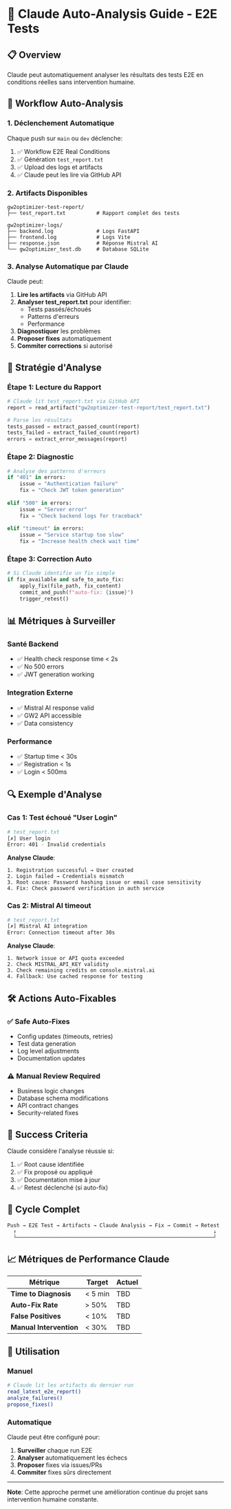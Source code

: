 # 🤖 Claude Auto-Analysis Guide - E2E Tests

## 📋 Overview

Claude peut automatiquement analyser les résultats des tests E2E en conditions réelles sans intervention humaine.

## 🔄 Workflow Auto-Analysis

### 1. Déclenchement Automatique

Chaque push sur `main` ou `dev` déclenche:
1. ✅ Workflow E2E Real Conditions
2. ✅ Génération `test_report.txt`
3. ✅ Upload des logs et artifacts
4. ✅ Claude peut les lire via GitHub API

### 2. Artifacts Disponibles

```
gw2optimizer-test-report/
├── test_report.txt          # Rapport complet des tests

gw2optimizer-logs/
├── backend.log              # Logs FastAPI
├── frontend.log             # Logs Vite
├── response.json            # Réponse Mistral AI
└── gw2optimizer_test.db     # Database SQLite
```

### 3. Analyse Automatique par Claude

Claude peut:
1. **Lire les artifacts** via GitHub API
2. **Analyser test_report.txt** pour identifier:
   - Tests passés/échoués
   - Patterns d'erreurs
   - Performance
3. **Diagnostiquer** les problèmes
4. **Proposer fixes** automatiquement
5. **Commiter corrections** si autorisé

## 🧠 Stratégie d'Analyse

### Étape 1: Lecture du Rapport

```python
# Claude lit test_report.txt via GitHub API
report = read_artifact("gw2optimizer-test-report/test_report.txt")

# Parse les résultats
tests_passed = extract_passed_count(report)
tests_failed = extract_failed_count(report)
errors = extract_error_messages(report)
```

### Étape 2: Diagnostic

```python
# Analyse des patterns d'erreurs
if "401" in errors:
    issue = "Authentication failure"
    fix = "Check JWT token generation"
    
elif "500" in errors:
    issue = "Server error"
    fix = "Check backend logs for traceback"
    
elif "timeout" in errors:
    issue = "Service startup too slow"
    fix = "Increase health check wait time"
```

### Étape 3: Correction Auto

```python
# Si Claude identifie un fix simple
if fix_available and safe_to_auto_fix:
    apply_fix(file_path, fix_content)
    commit_and_push(f"auto-fix: {issue}")
    trigger_retest()
```

## 📊 Métriques à Surveiller

### Santé Backend
- ✅ Health check response time < 2s
- ✅ No 500 errors
- ✅ JWT generation working

### Integration Externe
- ✅ Mistral AI response valid
- ✅ GW2 API accessible
- ✅ Data consistency

### Performance
- ✅ Startup time < 30s
- ✅ Registration < 1s
- ✅ Login < 500ms

## 🔍 Exemple d'Analyse

### Cas 1: Test échoué "User Login"

```bash
# test_report.txt
[✗] User login
Error: 401 - Invalid credentials
```

**Analyse Claude**:
```
1. Registration successful → User created
2. Login failed → Credentials mismatch
3. Root cause: Password hashing issue or email case sensitivity
4. Fix: Check password verification in auth service
```

### Cas 2: Mistral AI timeout

```bash
# test_report.txt
[✗] Mistral AI integration
Error: Connection timeout after 30s
```

**Analyse Claude**:
```
1. Network issue or API quota exceeded
2. Check MISTRAL_API_KEY validity
3. Check remaining credits on console.mistral.ai
4. Fallback: Use cached response for testing
```

## 🛠️ Actions Auto-Fixables

### ✅ Safe Auto-Fixes
- Config updates (timeouts, retries)
- Test data generation
- Log level adjustments
- Documentation updates

### ⚠️ Manual Review Required
- Business logic changes
- Database schema modifications
- API contract changes
- Security-related fixes

## 🎯 Success Criteria

Claude considère l'analyse réussie si:
1. ✅ Root cause identifiée
2. ✅ Fix proposé ou appliqué
3. ✅ Documentation mise à jour
4. ✅ Retest déclenché (si auto-fix)

## 🔄 Cycle Complet

```
Push → E2E Test → Artifacts → Claude Analysis → Fix → Commit → Retest
  ↑                                                                ↓
  └────────────────────────────────────────────────────────────────┘
```

## 📈 Métriques de Performance Claude

| Métrique | Target | Actuel |
|----------|--------|--------|
| **Time to Diagnosis** | < 5 min | TBD |
| **Auto-Fix Rate** | > 50% | TBD |
| **False Positives** | < 10% | TBD |
| **Manual Intervention** | < 30% | TBD |

## 🚀 Utilisation

### Manuel

```bash
# Claude lit les artifacts du dernier run
read_latest_e2e_report()
analyze_failures()
propose_fixes()
```

### Automatique

Claude peut être configuré pour:
1. **Surveiller** chaque run E2E
2. **Analyser** automatiquement les échecs
3. **Proposer** fixes via issues/PRs
4. **Commiter** fixes sûrs directement

---

**Note**: Cette approche permet une amélioration continue du projet sans intervention humaine constante.
